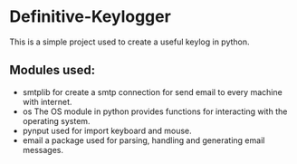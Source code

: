 # Definitive-Keylogger
This is a simple project used to create a useful keylog in python.

## Modules used:
- smtplib for create a smtp connection for send email to every machine with internet.
- os The OS module in python provides functions for interacting with the operating system.
- pynput used for import keyboard and mouse.
- email  a package used for parsing, handling and generating email messages.
